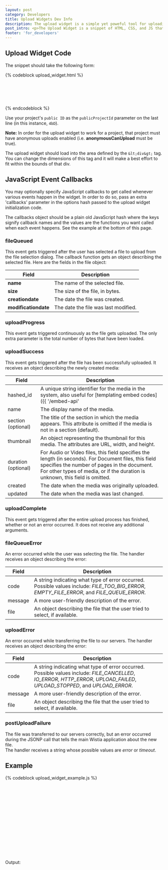 ```yaml
---
layout: post
category: Developers
title: Upload Widgets Dev Info
description: The upload widget is a simple yet poweful tool for uploading videos outside of your Wistia account. Embed them anywhere you want people to upload content!
post_intro: <p>The Upload Widget is a snippet of HTML, CSS, and JS that you can embed on your page to allow viewers of that page to upload their own media to your site.  It's great for user generated content campaigns (UGC).</p> <p>Wistia has an <a href="/doc/upload-widgets">Upload Widget Generator</a> that you can use to make embedding an upload widget easy and quick for non-technical users.  The rest of this page is geared primarily towards developers that want more control over how their page behaves with the widget.</p>
footer: 'for_developers'
---
```


## Upload Widget Code

The snippet should take the following form:

{% codeblock upload_widget.html %}
<div id="wistia-upload-widget" style="width: 500px; height: 75px;"></div>
<script src="http://static.wistia.com/javascripts/upload_widget.js"></script>
<script>
var widget1 = new wistia.UploadWidget({ divId: 'wistia-upload-widget', publicProjectId: '4bD' });
</script>
{% endcodeblock %}

Use your project's `public ID` as the `publicProjectId` parameter on the last 
line (in this instance, `4bD`).

**Note:** In order for the upload widget to work for a project, that project 
must have anonymous uploads enabled (i.e. **anonymousCanUpload** must be true).

The upload widget should load into the area defined by the `&lt;div&gt;` tag.  
You can change the dimensions of this tag and it will make a best effort to fit 
within the bounds of that div.

## JavaScript Event Callbacks

You may optionally specify JavaScript callbacks to get called whenever various 
events happen in the widget.  In order to do so, pass an extra 'callbacks' 
parameter in the options hash passed to the upload widget initialization code.

The callbacks object should be a plain old JavaScript hash where the keys 
signify callback names and the values are the functions you want called when 
each event happens.  See the example at the bottom of this page.

### fileQueued

This event gets triggered after the user has selected a file to upload from the 
file selection dialog.  The callback function gets an object describing the 
selected file.  Here are the fields in the file object:

 Field                | Description                          
 -----                | -----------                          
 **name**             | The name of the selected file.       
 **size**             | The size of the file, in bytes.      
 **creationdate**     | The date the file was created.       
 **modificationdate** | The date the file was last modified. 

### uploadProgress

This event gets triggered continuously as the file gets uploaded.  The only 
extra parameter is the total number of bytes that have been loaded.

### uploadSuccess

This event gets triggered after the file has been successfully uploaded.  It 
receives an object describing the newly created media:

Field | Description
------|--------------
hashed_id | A unique string identifier for the media in the system, also useful for [templating embed codes]({{ '/embed-api' | post_url }})
name  | The display name of the media.
section (optional)  | The title of the section in which the media appears.  This attribute is omitted if the media is not in a section (default).                                                                                                             
thumbnail | An object representing the thumbnail for this media.  The attributes are URL, width, and height.                                                                                                                                        
duration (optional) | For Audio or Video files, this field specifies the length (in seconds).  For Document files, this field specifies the number of pages in the document.  For other types of media, or if the duration is unknown, this field is omitted. 
created | The date when the media was originally uploaded.
updated | The date when the media was last changed.

### uploadComplete

This event gets triggered after the entire upload process has finished, whether
or not an error occurred.  It does not receive any additional arguments.

### fileQueueError

An error occurred while the user was selecting the file.
The handler receives an object describing the error:

 Field       | Description                                                                                                                                  
 -----       | -----------                                                                                                                                  
 code    | A string indicating what type of error occurred.  Possible values include: *FILE_TOO_BIG_ERROR*, *EMPTY_FILE_ERROR*, and *FILE_QUEUE_ERROR*. 
 message | A more user-friendly description of the error.                                                                                               
 file    | An object describing the file that the user tried to select, if available.                                                                   

### uploadError

An error occurred while transferring the file to our servers.  The handler receives an object describing the error:

 Field       | Description                                                                                                                                  
 -----       | -----------                                                                                                                                  
 code    | A string indicating what type of error occurred.  Possible values include: *FILE_CANCELLED*, *IO_ERROR*, *HTTP_ERROR*, *UPLOAD_FAILED*, *UPLOAD_STOPPED*, and *UPLOAD_ERROR*. 
 message | A more user-friendly description of the error.                                                                                               
 file    | An object describing the file that the user tried to select, if available.                                                                   

### postUploadFailure

The file was transferred to our servers correctly, but an error occurred 
during the JSONP call that tells the main Wistia application about the new file.  
The handler receives a string whose possible values are *error* or *timeout*.

## Example

{% codeblock upload_widget_example.js %}
<!DOCTYPE html PUBLIC "-//W3C//DTD XHTML 1.0 Strict//EN" "http://www.w3.org/TR/xhtml1/DTD/xhtml1-strict.dtd">
<html>
    <head>
    <title>Tester</title>
    <script src="http://ajax.googleapis.com/ajax/libs/jquery/1.4.2/jquery.min.js"></script>
    </head>
    <body>
    <div id="wistia-upload-widget" style="width: 500px; height: 75px;"></div>
    <div id="wistia-upload-widget-2" style="width: 500px; height: 75px;"></div>
    <div id="wistia-upload-widget-3" style="width: 500px; height: 75px;"></div>
    <script src="http://static.wistia.com/javascripts/upload_widget.js"></script>
    <div id="output"><p>Output:</p></div>
    <script>
      var progressMessages = 0;
      var cb = {
        'initializationComplete': function() {
          $('#output').append('<p>initializationComplete</p>');
        },

        'initializationError': function(error) {
          $('#output').append('<p>initializationError: ' + error + '</p>');
        },

        'fileQueued': function(file) {
          $('#output').append('<p>fileQueued: ' + file.name + '</p>');
        },

        'uploadProgress': function() {
          progressMessages += 1;

          if ($('#output .progress').size() == 0) {
            $('#output').append('<p>uploadProgress: <span class="progress">1</span></p>');
          } else {
            $('#output span.progress').html(progressMessages.toString());
          }
        },

        'uploadSuccess': function(jsonFile) {
          $('#output').append('<p>uploadSuccess</p>');
        },

        'uploadComplete': function() {
          $('#output').append('<p>uploadComplete</p>');
        },

        'postUploadFailure': function(error) {
          $('#output').append('<p>postUploadFailure: ' + error + '</p>');
        },

        'fileQueueError': function(error) {
          $('#output').append('<p>fileQueueError: ' + error.code + '</p>');
        },

        'uploadError': function(error) {
          $('#output').append('<p>uploadError: ' + error.code + '</p>');
        }
      };

      var widget1 = new wistia.UploadWidget({ divId: 'wistia-upload-widget', publicProjectId: '4bD', callbacks: cb, buttonText: 'Project Upload' });

      // 2nd widget
      var progressMessages2 = 0;
      var cb2 = {
        'initializationComplete': function() {
          $('#output').append('<p>initializationComplete2</p>');
        },

        'initializationError': function(error) {
          $('#output').append('<p>initializationError2: ' + error + '</p>');
        },

        'fileQueued': function(file) {
          $('#output').append('<p>fileQueued2: ' + file.name + '</p>');
        },

        'uploadProgress': function() {
          progressMessages2 += 1;

          if ($('#output .progress2').size() == 0) {
            $('#output').append('<p>uploadProgress2: <span class="progress2">1</span></p>');
          } else {
            $('#output span.progress2').html(progressMessages2.toString());
          }
        },

        'uploadSuccess': function(jsonFile) {
          $('#output').append('<p>uploadSuccess2</p>');
        },

        'uploadComplete': function() {
          $('#output').append('<p>uploadComplete2</p>');
        },

        'postUploadFailure': function(error) {
          $('#output').append('<p>postUploadFailure2: ' + error + '</p>');
        },

        'fileQueueError': function(error) {
          $('#output').append('<p>fileQueueError2: ' + error.code + '</p>');
        },

        'uploadError': function(error) {
          $('#output').append('<p>uploadError2: ' + error.code + '</p>');
        }
      };

      var widget2 = new wistia.UploadWidget({ divId: 'wistia-upload-widget-2', publicProjectId: '8j3', callbacks: cb2 });

      // 3rd widget
      var progressMessages3 = 0;
      var cb3 = {
        'initializationComplete': function() {
          $('#output').append('<p>initializationComplete3</p>');
        },

        'initializationError': function(error) {
          $('#output').append('<p>initializationError3: ' + error + '</p>');
        },

        'fileQueued': function(file) {
          $('#output').append('<p>fileQueued3: ' + file.name + '</p>');
        },

        'uploadProgress': function() {
          progressMessages2 += 1;

          if ($('#output .progress3').size() == 0) {
            $('#output').append('<p>uploadProgress3: <span class="progress3">1</span></p>');
          } else {
            $('#output span.progress3').html(progressMessages2.toString());
          }
        },

        'uploadSuccess': function(jsonFile) {
          $('#output').append('<p>uploadSuccess3</p>');
        },

        'uploadComplete': function() {
          $('#output').append('<p>uploadComplete3</p>');
        },

        'postUploadFailure': function(error) {
          $('#output').append('<p>postUploadFailure3: ' + error + '</p>');
        },

        'fileQueueError': function(error) {
          $('#output').append('<p>fileQueueError3: ' + error.code + '</p>');
        },

        'uploadError': function(error) {
          $('#output').append('<p>uploadError3: ' + error.code + '</p>');
        }
      };

      var widget3 = new wistia.UploadWidget({ divId: 'wistia-upload-widget-3', publicProjectId: '8j3', callbacks: cb3 });
    </script>
    </body>
</html>
{% endcodeblock %}
